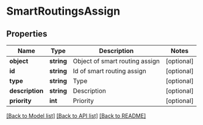 # SmartRoutingsAssign

## Properties
Name | Type | Description | Notes
------------ | ------------- | ------------- | -------------
**object** | **string** | Object of smart routing assign | [optional] 
**id** | **string** | Id of smart routing assign | [optional] 
**type** | **string** | Type | [optional] 
**description** | **string** | Description | [optional] 
**priority** | **int** | Priority | [optional] 

[[Back to Model list]](../README.md#documentation-for-models) [[Back to API list]](../README.md#documentation-for-api-endpoints) [[Back to README]](../README.md)


